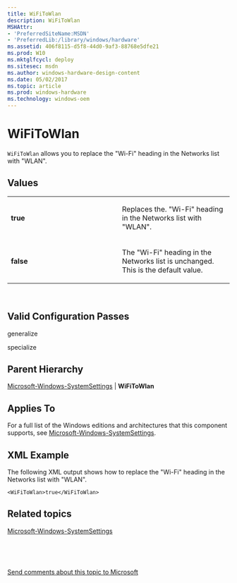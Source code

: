 ```yaml
---
title: WiFiToWlan
description: WiFiToWlan
MSHAttr:
- 'PreferredSiteName:MSDN'
- 'PreferredLib:/library/windows/hardware'
ms.assetid: 406f8115-d5f8-44d0-9af3-88768e5dfe21
ms.prod: W10
ms.mktglfcycl: deploy
ms.sitesec: msdn
ms.author: windows-hardware-design-content
ms.date: 05/02/2017
ms.topic: article
ms.prod: windows-hardware
ms.technology: windows-oem
---
```


# WiFiToWlan


`WiFiToWlan` allows you to replace the "Wi-Fi" heading in the Networks list with "WLAN".

## Values


<table>
<colgroup>
<col width="50%" />
<col width="50%" />
</colgroup>
<tbody>
<tr class="odd">
<td><p><strong>true</strong></p></td>
<td><p>Replaces the. &quot;Wi-Fi&quot; heading in the Networks list with &quot;WLAN&quot;.</p></td>
</tr>
<tr class="even">
<td><p><strong>false</strong></p></td>
<td><p>The &quot;Wi-Fi&quot; heading in the Networks list is unchanged. This is the default value.</p></td>
</tr>
</tbody>
</table>

 

## Valid Configuration Passes


generalize

specialize

## Parent Hierarchy


[Microsoft-Windows-SystemSettings](microsoft-windows-systemsettings.md) | **WiFiToWlan**

## Applies To


For a full list of the Windows editions and architectures that this component supports, see [Microsoft-Windows-SystemSettings](microsoft-windows-systemsettings.md).

## XML Example


The following XML output shows how to replace the "Wi-Fi" heading in the Networks list with "WLAN".

``` syntax
<WiFiToWlan>true</WiFiToWlan>
```

## Related topics


[Microsoft-Windows-SystemSettings](microsoft-windows-systemsettings.md)

 

 

[Send comments about this topic to Microsoft](mailto:wsddocfb@microsoft.com?subject=Documentation%20feedback%20%5Bp_unattend\p_unattend%5D:%20WiFiToWlan%20%20RELEASE:%20%2810/3/2016%29&body=%0A%0APRIVACY%20STATEMENT%0A%0AWe%20use%20your%20feedback%20to%20improve%20the%20documentation.%20We%20don't%20use%20your%20email%20address%20for%20any%20other%20purpose,%20and%20we'll%20remove%20your%20email%20address%20from%20our%20system%20after%20the%20issue%20that%20you're%20reporting%20is%20fixed.%20While%20we're%20working%20to%20fix%20this%20issue,%20we%20might%20send%20you%20an%20email%20message%20to%20ask%20for%20more%20info.%20Later,%20we%20might%20also%20send%20you%20an%20email%20message%20to%20let%20you%20know%20that%20we've%20addressed%20your%20feedback.%0A%0AFor%20more%20info%20about%20Microsoft's%20privacy%20policy,%20see%20http://privacy.microsoft.com/default.aspx. "Send comments about this topic to Microsoft")





